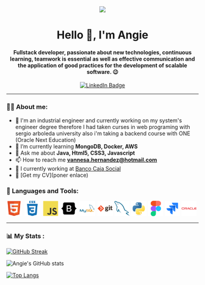 <div id="header" align="center">
        <img src="https://media.giphy.com/media/vqxviVfqGAa14SgeiC/giphy.gif" width="200" />
        <h1 align="center">Hello 👋, I'm Angie</h1>        
        <h4 align="">Fullstack developer, passionate about new technologies, continuous learning, teamwork is essential as well as effective communication and the application of good practices for the development of scalable software. 😉</h4>
</div>

<div id="badges" align="center">
    <a href="https://www.linkedin.com/in/angie-vannesa-hernandez-chivata-643a04141/" target="_blank">
        <img src="https://img.shields.io/twitter/url?label=LinkedIn&logo=LinkedIn&style=social&url=https%3A%2F%2Fwww.linkedin.com%2Fin%2Fangie-vannesa-hernandez-chivata-643a04141%2F"
            alt="LinkedIn Badge" />
 </a>
</div>     

---

### 👨‍💻 About me:

- 📝 I'm an industrial engineer and currently working on my system's
engineer degree therefore I had taken curses in web programing
with sergio arboleda university also i'm taking a backend course with ONE (Oracle Next Education) 
- 🌱 I’m currently learning **MongoDB, Docker, AWS**
- 💬 Ask me about **Java, Html5, CSS3, Javascript**
- 📫 How to reach me **vannesa.hernandez@hotmail.com**
- 🚀  I currently working at [Banco Caja Social](https://www.bancocajasocial.com/portalserver/bcs-public/inicio)
- 💾 [Get my CV](poner enlace)

<div align="left">
    <h3>🔨 Languages and Tools:</h3>
    <div>
        <img src="https://github.com/devicons/devicon/blob/master/icons/html5/html5-original.svg" title="HTML5" alt="HTML" width="40" height="40"/>&nbsp;
        <img src="https://github.com/devicons/devicon/blob/master/icons/css3/css3-plain-wordmark.svg"  title="CSS3" alt="CSS" width="40" height="40"/>&nbsp;
        <img src="https://github.com/devicons/devicon/blob/master/icons/javascript/javascript-original.svg" title="JavaScript" alt="JavaScript" width="40" height="40"/>&nbsp;
        <img src="https://github.com/devicons/devicon/blob/master/icons/bootstrap/bootstrap-plain.svg" title="Bootstrap" alt="Bootstrap" width="40" height="40"/>&nbsp;
        <img src="https://github.com/devicons/devicon/blob/master/icons/mysql/mysql-original-wordmark.svg" title="MySQL"  alt="MySQL" width="40" height="40"/>&nbsp;
        <img src="https://github.com/devicons/devicon/blob/master/icons/git/git-original-wordmark.svg" title="Git" **alt="Git" width="40" height="40"/>
        <img src="https://github.com/devicons/devicon/blob/master/icons/mysql/mysql-plain.svg" title="Git" **alt="Git" width="40" height="40"/>
        <img src="https://github.com/devicons/devicon/blob/master/icons/python/python-original.svg" title="Python" **alt="Python" width="40" height="40"/>
        <img src="https://github.com/devicons/devicon/blob/master/icons/figma/figma-original.svg" title="Figma" **alt="Figma" width="40" height="40"/>
        <img src="https://github.com/devicons/devicon/blob/master/icons/jira/jira-original.svg" title="Jira" **alt="Jira" width="40" height="40"/>
        <img src="https://github.com/devicons/devicon/blob/master/icons/oracle/oracle-original.svg" title="Oracle cloud" **alt="Oracle cloud" width="40" height="40"/>    
      </div>
</div>

---
### 📊 My Stats :

[![GitHub Streak](https://streak-stats.demolab.com?user=avhernandez77&theme=radical&date_format=M%20j%5B%2C%20Y%5D&mode=weekly)](https://git.io/streak-stats)

![Angie's GitHub stats](https://github-readme-stats.vercel.app/api?username=avhernandez77&show_icons=true&theme=radical)

[![Top Langs](https://github-readme-stats.vercel.app/api/top-langs/?username=avhernandez77&theme=radical)](https://github.com/anuraghazra/github-readme-stats)


